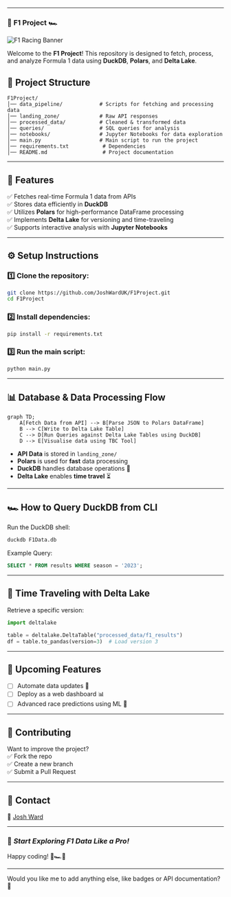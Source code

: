 
---

### 🏁 **F1 Project** 🏎️

![F1 Racing Banner](https://upload.wikimedia.org/wikipedia/commons/thumb/3/3d/F1_Logo.svg/1024px-F1_Logo.svg.png)

Welcome to the **F1 Project**! This repository is designed to fetch, process, and analyze Formula 1 data using **DuckDB**, **Polars**, and **Delta Lake**.

## 📂 **Project Structure**
```
F1Project/
│── data_pipeline/            # Scripts for fetching and processing data
│── landing_zone/             # Raw API responses
│── processed_data/           # Cleaned & transformed data
│── queries/                  # SQL queries for analysis
│── notebooks/                # Jupyter Notebooks for data exploration
│── main.py                   # Main script to run the project
│── requirements.txt           # Dependencies
│── README.md                  # Project documentation
```

---

## 📌 **Features**
✅ Fetches real-time Formula 1 data from APIs  
✅ Stores data efficiently in **DuckDB**  
✅ Utilizes **Polars** for high-performance DataFrame processing  
✅ Implements **Delta Lake** for versioning and time-traveling  
✅ Supports interactive analysis with **Jupyter Notebooks**  

---

## ⚙️ **Setup Instructions**
### 1️⃣ Clone the repository:
```bash
git clone https://github.com/JoshWardUK/F1Project.git
cd F1Project
```

### 2️⃣ Install dependencies:
```bash
pip install -r requirements.txt
```

### 3️⃣ Run the main script:
```bash
python main.py
```

---

## 📊 **Database & Data Processing Flow**
```mermaid
graph TD;
    A[Fetch Data from API] --> B[Parse JSON to Polars DataFrame]
    B --> C[Write to Delta Lake Table]
    C --> D[Run Queries against Delta Lake Tables using DuckDB]
    D --> E[Visualise data using TBC Tool]
```

- **API Data** is stored in `landing_zone/`
- **Polars** is used for **fast** data processing
- **DuckDB** handles database operations 🚀
- **Delta Lake** enables **time travel** ⏳

---

## 🏎️ **How to Query DuckDB from CLI**
Run the DuckDB shell:
```bash
duckdb F1Data.db
```
Example Query:
```sql
SELECT * FROM results WHERE season = '2023';
```

---

## 📅 **Time Traveling with Delta Lake**
Retrieve a specific version:
```python
import deltalake

table = deltalake.DeltaTable("processed_data/f1_results")
df = table.to_pandas(version=3)  # Load version 3
```

---

## 🎯 **Upcoming Features**
- [ ] Automate data updates 📡  
- [ ] Deploy as a web dashboard 📊  
- [ ] Advanced race predictions using ML 🤖  

---

## 🤝 **Contributing**
Want to improve the project?  
✅ Fork the repo  
✅ Create a new branch  
✅ Submit a Pull Request  

---

## 📩 **Contact**
📧 [Josh Ward](https://github.com/JoshWardUK)  

---

### 🚀 *Start Exploring F1 Data Like a Pro!*
Happy coding! 🏁🏎️💨

---

Would you like me to add anything else, like badges or API documentation? 🚀